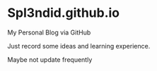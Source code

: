 # Spl3ndid.github.io

My Personal Blog via GitHub

Just record some ideas and learning experience.


Maybe not update frequently
